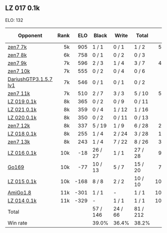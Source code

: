 ## LZ 017 0.1k ##

ELO: 132

Opponent | Rank | ELO | Black | Write | Total | Win rate
---------|-----:|----:|-------|-------|-------|-------:
[zen7 7k](zen7%207k.md) | 5k | 905 | 1 / 1 | 0 / 1 | 1 / 2 | 50.0%
[zen7 8k](zen7%208k.md) | 6k | 758 | 0 / 1 | 0 / 2 | 0 / 3 | 0.0%
[zen7 9k](zen7%209k.md) | 7k | 596 | 2 / 3 | 1 / 4 | 3 / 7 | 42.9%
[zen7 10k](zen7%2010k.md) | 7k | 555 | 0 / 2 | 0 / 4 | 0 / 6 | 0.0%
[DariushGTP3.1.5.7 lv1](DariushGTP3.1.5.7%20lv1.md) | 7k | 546 | 0 / 1 | 0 / 1 | 0 / 2 | 0.0%
[zen7 11k](zen7%2011k.md) | 7k | 510 | 2 / 7 | 3 / 3 | 5 / 10 | 50.0%
[LZ 019 0.1k](LZ%20019%200.1k.md) | 8k | 365 | 0 / 2 | 0 / 9 | 0 / 11 | 0.0%
[LZ 021 0.1k](LZ%20021%200.1k.md) | 8k | 359 | 0 / 4 | 1 / 12 | 1 / 16 | 6.3%
[LZ 020 0.1k](LZ%20020%200.1k.md) | 8k | 350 | 0 / 2 | 0 / 11 | 0 / 13 | 0.0%
[zen7 12k](zen7%2012k.md) | 8k | 337 | 5 / 19 | 1 / 9 | 6 / 28 | 21.4%
[LZ 018 0.1k](LZ%20018%200.1k.md) | 8k | 255 | 1 / 4 | 2 / 24 | 3 / 28 | 10.7%
[zen7 13k](zen7%2013k.md) | 8k | 243 | 1 / 4 | 7 / 22 | 8 / 26 | 30.8%
[LZ 016 0.1k](LZ%20016%200.1k.md) | 10k | -18 | 26 / 27 | 1 / 1 | 27 / 28 | 96.4%
[Go169](Go169.md) | 10k | -77 | 10 / 13 | 5 / 7 | 15 / 20 | 75.0%
[LZ 015 0.1k](LZ%20015%200.1k.md) | 10k | -168 | 8 / 8 | 2 / 2 | 10 / 10 | 100.0%
[AmiGo1.8](AmiGo1.8.md) | 11k | -301 | 1 / 1 | - | 1 / 1 | 100.0%
[LZ 014 0.1k](LZ%20014%200.1k.md) | 11k | -329 | - | 1 / 1 | 1 / 1 | 100.0%
Total | | | 57 / 146 | 24 / 66 | 81 / 212 | 
Win rate| | | 39.0% | 36.4% | 38.2% | 
